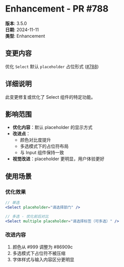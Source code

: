 # Enhancement - PR #788

**版本**: 3.5.0  
**日期**: 2024-11-11  
**类型**: Enhancement  

## 变更内容

优化 `Select` 默认 `placeholder` 占位形式 ([#788](https://github.com/sheinsight/shineout-next/pull/788))

## 详细说明

此变更修复或优化了 Select 组件的特定功能。

## 影响范围

- **优化内容**：默认 placeholder 的显示方式
- **改进点**：
  - 颜色对比度提升
  - 多选模式下的占位符布局
  - 与 Input 组件保持一致
- **视觉改进**：placeholder 更明显，用户体验更好
## 使用场景

### 优化效果
```jsx
// 单选
<Select placeholder="请选择部门" />

// 多选 - 优化前后对比
<Select multiple placeholder="请选择标签（可多选）" />
```

### 改进内容
1. 颜色从 #999 调整为 #86909c
2. 多选模式下占位符不被压缩
3. 字体样式与输入内容区分更明显